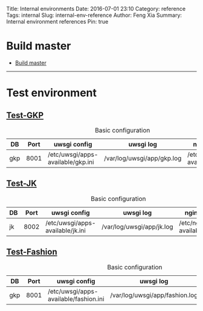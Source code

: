 Title: Internal environments
Date: 2016-07-01 23:10
Category: reference
Tags: internal
Slug: internal-env-reference
Author: Feng Xia
Summary: Internal environment references
Pin: true

# Build master

* [Build master](http://fengxia.co:8011)


***

# Test environment

## [Test-GKP](http://fengxia.co:8001/gaokao)

<table class="table table-striped table-hover">
	<caption>Basic configuration</caption>
	<thead>
		<th>DB</th>
		<th>Port</th>
		<th>uwsgi config</th>
		<th>uwsgi log</th>
		<th>nginx config</th>
	</thead>
	<tbody>
		<tr><td>gkp
		</td><td>8001
		</td><td>/etc/uwsgi/apps-available/gkp.ini
        </td><td>/var/log/uwsgi/app/gkp.log
		</td><td>/etc/nginx/sites-available/gkp.ini
		</td></tr>
	</tbody>
</table>

## [Test-JK](http://fengxia.co:8002/jk)

<table class="table table-striped table-hover">
	<caption>Basic configuration</caption>
	<thead>
		<th>DB</th>
		<th>Port</th>
		<th>uwsgi config</th>
		<th>uwsgi log</th>
		<th>nginx config</th>
	</thead>
	<tbody>
		<tr><td>jk
		</td><td>8002
		</td><td>/etc/uwsgi/apps-available/jk.ini
        </td><td>/var/log/uwsgi/app/jk.log
		</td><td>/etc/nginx/sites-available/jk.ini
		</td></tr>
	</tbody>
</table>

## [Test-Fashion](http://fengxia.co:8003/wei)

<table class="table table-striped table-hover">
	<caption>Basic configuration</caption>
	<thead>
		<th>DB</th>
		<th>Port</th>
		<th>uwsgi config</th>
		<th>uwsgi log</th>
		<th>nginx config</th>
	</thead>
	<tbody>
		<tr><td>gkp
		</td><td>8001
		</td><td>/etc/uwsgi/apps-available/fashion.ini
        </td><td>/var/log/uwsgi/app/fashion.log
		</td><td>/etc/nginx/sites-available/fashion.ini
		</td></tr>
	</tbody>
</table>
